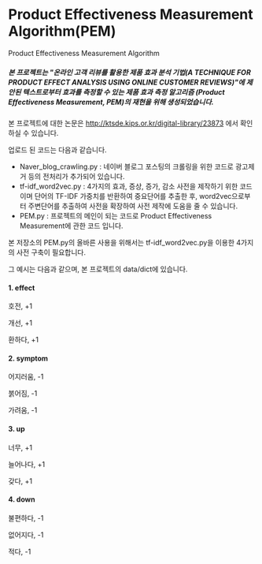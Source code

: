 # Product Effectiveness Measurement Algorithm(PEM)
Product Effectiveness Measurement Algorithm

##### 본 프로젝트는 "온라인 고객 리뷰를 활용한 제품 효과 분석 기법(A TECHNIQUE FOR PRODUCT EFFECT ANALYSIS USING ONLINE CUSTOMER REVIEWS)"에 제안된 텍스트로부터 효과를 측정할 수 있는 제품 효과 측정 알고리즘 (Product Effectiveness Measurement, PEM)의 재현을 위해 생성되었습니다.

 본 프로젝트에 대한 논문은 http://ktsde.kips.or.kr/digital-library/23873 에서 확인하실 수 있습니다.
 
 업로드 된 코드는 다음과 같습니다.

* Naver_blog_crawling.py : 네이버 블로그 포스팅의 크롤링을 위한 코드로 광고제거 등의 전처리가 추가되어 있습니다.
* tf-idf_word2vec.py : 4가지의 효과, 증상, 증가, 감소 사전을 제작하기 위한 코드이며 단어의 TF-IDF 가중치를 반환하여 중요단어를 추출한 후,
                       word2vec으로부터 주변단어를 추출하여 사전을 확장하여 사전 제작에 도움을 줄 수 있습니다. 
* PEM.py : 프로젝트의 메인이 되는 코드로 Product Effectiveness Measurement에 관한 코드 입니다.



본 저장소의 PEM.py의 올바른 사용을 위해서는 tf-idf_word2vec.py을 이용한 4가지의 사전 구축이 필요합니다.

그 예시는 다음과 같으며, 본 프로젝트의 data/dict에 있습니다.

#### 1. effect

호전, +1

개선, +1

환하다, +1

#### 2. symptom

어지러움, -1

붉어짐, -1

가려움, -1

#### 3. up

너무, +1

늘어나다, +1

갖다, +1

#### 4. down

불편하다, -1

없어지다, -1

적다, -1

